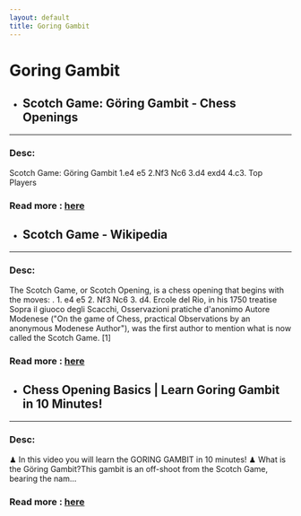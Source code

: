 ```yaml
---
layout: default
title: Goring Gambit
---
```

# Goring Gambit
- ## **Scotch Game: Göring Gambit - Chess Openings** 

---
### Desc: 
 Scotch Game: Göring Gambit 1.e4 e5 2.Nf3 Nc6 3.d4 exd4 4.c3. Top Players 
### Read more : [here](https://www.chess.com/openings/Scotch-Game-Goring-Gambit) 
- ## **Scotch Game - Wikipedia** 

---
### Desc: 
 The Scotch Game, or Scotch Opening, is a chess opening that begins with the moves: . 1. e4 e5 2. Nf3 Nc6 3. d4. Ercole del Rio, in his 1750 treatise Sopra il giuoco degli Scacchi, Osservazioni pratiche d'anonimo Autore Modenese ("On the game of Chess, practical Observations by an anonymous Modenese Author"), was the first author to mention what is now called the Scotch Game. [1] 
### Read more : [here](https://en.wikipedia.org/wiki/Scotch_Game) 
- ## **Chess Opening Basics | Learn Goring Gambit in 10 Minutes!** 

---
### Desc: 
 ♟ In this video you will learn the GORING GAMBIT in 10 minutes! ♟ What is the Göring Gambit?This gambit is an off-shoot from the Scotch Game, bearing the nam... 
### Read more : [here](https://www.youtube.com/watch?v=i9SLFQlJqHg) 


